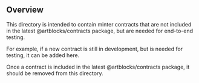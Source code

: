 ## Overview

This directory is intended to contain minter contracts that are not included in the latest @artblocks/contracts package, but are needed for end-to-end testing.

For example, if a new contract is still in development, but is needed for testing, it can be added here.

Once a contract is included in the latest @artblocks/contracts package, it should be removed from this directory.
